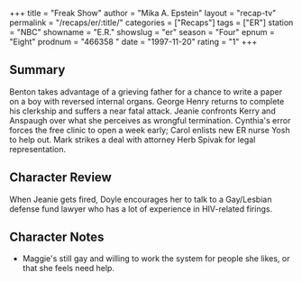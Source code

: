 +++
title = "Freak Show"
author = "Mika A. Epstein"
layout = "recap-tv"
permalink = "/recaps/er/:title/"
categories = ["Recaps"]
tags = ["ER"]
station = "NBC"
showname = "E.R."
showslug = "er"
season = "Four"
epnum = "Eight"
prodnum = "466358  "
date = "1997-11-20"
rating = "1"
+++

## Summary  
  
Benton takes advantage of a grieving father for a chance to write a paper on a boy with reversed internal organs. George Henry returns to complete his clerkship and suffers a near fatal attack. Jeanie confronts Kerry and Anspaugh over what she perceives as wrongful termination. Cynthia's error forces the free clinic to open a week early; Carol enlists new ER nurse Yosh to help out. Mark strikes a deal with attorney Herb Spivak for legal representation.

## Character Review  
  
When Jeanie gets fired, Doyle encourages her to talk to a Gay/Lesbian defense fund lawyer who has a lot of experience in HIV-related firings.

## Character Notes  
  
* Maggie's still gay and willing to work the system for people she likes, or that she feels need help.